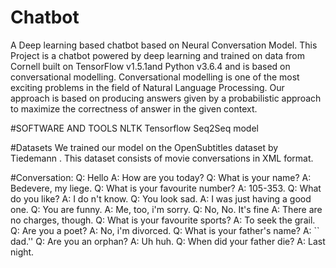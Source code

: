 # Chatbot
A Deep learning based chatbot based on Neural Conversation Model.
This Project is a chatbot powered by deep learning and trained on data from Cornell built on
TensorFlow v1.5.1and Python v3.6.4 and is based on conversational modelling. Conversational
modelling is one of the most exciting problems in the field of Natural Language Processing. Our
approach is based on producing answers given by a probabilistic approach to maximize the
correctness of answer in the given context.

#SOFTWARE AND TOOLS
NLTK
Tensorflow
Seq2Seq model

#Datasets
We trained our model on the OpenSubtitles dataset by Tiedemann . This dataset consists of
movie conversations in XML format.

#Conversation​:
Q: Hello
A: How are you today?
Q: What is your name?
A: Bedevere, my liege.
Q: What is your favourite number?
A: 105-353.
Q: What do you like?
A: I do n't know.
Q: You look sad.
A: I was just having a good one.
Q: You are funny.
A: Me, too, i'm sorry.
Q: No, No. It's fine
A: There are no charges, though.
Q: What is your favourite sports?
A: To seek the grail.
Q: Are you a poet?
A: No, i'm divorced.
Q: What is your father's name?
A: `` dad.''
Q: Are you an orphan?
A: Uh huh.
Q: When did your father die?
A: Last night.
